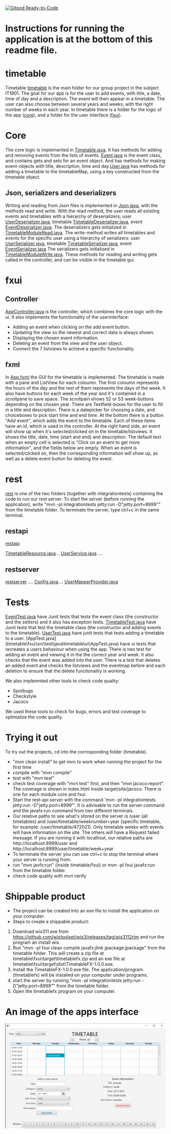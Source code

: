 [![Gitpod Ready-to-Code](https://img.shields.io/badge/Gitpod-Ready--to--Code-blue?logo=gitpod)](https://lime-asp-hlza29ou.ws.gitpod.stud.ntnu.no/)

# Instructions for running the application is at the bottom of this readme file.

# timetable 
Timetable [timetable](timetable) is the main folder for our group project in the subject IT1901. 
The goal for our app is for the user to add events, with title, a date, time of day and a description. The event will then appear in a timetable. The user can also choose between several years and weeks, with the right number of weeks in each year. 
In timetable there is a folder for the logic of the app ([core](timetable/core)), and a folder for the user interface ([fxui](timetable/fxui)). 

# Core 
The core logic is implemented in [Timetable.java](timetable/core/src/main/java/timetable/core/Timetable.java). It has methods for adding and removing events from the lists of events.
[Event.java](timetable/core/src/main/java/timetable/core/Event.java) is the event class, and contains gets and sets for an event object. And has methods for making event-objects with title, description, time and day.[User.java](timetable/core/src/main/java/timetable/core/User.java) has methods for adding a timetable to the timetableMap, using a key constructed from the timetable object. 

## Json, serializers and deserializers
Writing and reading from Json files is implemented in [Json.java](timetable/core/src/main/java/timetable/core/Json.java), with the methods read and write. With the read method, the user reads all existing events and timetables with a hierarchy of deserializers; user [UserDeserializer.java](timetable/core/src/main/java/timetable/core/UserDeserializer.java), timetable [TimetableDeserializer.java](timetable/core/src/main/java/timetable/core/TimetableDeserializer.java), event [EventDeserializer.java](timetable/core/src/main/java/timetable/core/EventDeserializer.java). The deserializers gets initialized in [TimetableModuleRead.java](timetable/core/src/main/java/timetable/core/TimetableModuleRead.java). 
The write-method writes all timetables and events for the specific user using a hierarchy of serializers: user [UserSerializer.java](timetable/core/src/main/java/timetable/core/UserSerializer.java), timetable [TimetableSerializer.java](timetable/core/src/main/java/timetable/core/TimetableSerializer.java), event [EventSerializer.java](timetable/core/src/main/java/timetable/core/EventSerializer.java) The serializers gets initialized in [TimetableModuleWrite.java](timetable/core/src/main/java/timetable/core/TimetableModuleWrite.java).
These methods for reading and writing gets called in the controller, and can be visible in the timetable gui.

# fxui 

## Controller 
[AppController.java](timetable/fxui/src/main/java/timetable/ui/AppController.java) is the controller, which combines the core logic with the ui.
It also implements the functionality of the userinterface:
* Adding an event when clicking on the add event button.
* Updating the view so the newest and correct data is always shown.
* Displaying the chosen event information.
* Deleting an event from the view and the user object.
* Connect the 7 listviews to achieve a specific functionality.

## fxml
In [App.fxml](timetable/fxui/src/main/resources/timetable/ui/App.fxml) the GUI for the timetable is implemented. The timetable is made with a pane and ListView for each coloumn. The first coloumn represents the hours of the day and the rest of them represents the days of the week. It also have buttons for each week of the year and it's contained in a scrollpane to save space. The scrollpain shows 52 or 53 week-buttons depending on the chosen year.
There are Textfield-boxes for the user to fill in a title and description. There is a datepicker for choosing a date, and choiceboxes to pick start time and end time. At the bottom there is a button "Add event", which adds the event to the timetable. Each of these items have an id, which is used in the controller.
At the right hand side, an event will show up when it's selected/clicked on in the timetable/listviews. It shows the title, date, time (start and end) and description. The default text when an empty cell is selected is "Click on an event to get more information", and the fields below are empty.
When an event is selected/clicked on, then the corresponding information will show up, as well as a delete event button for deleting the event.

# rest
[rest](timetable/rest) is one of the two folders (together with integrationtests) containing the code to run our rest server.
To start the server (before running the application), write "mvn -pl integrationtests jetty:run -D"jetty.port=8999"" from the timetable folder. To terminate the server, type ctrl+c in the same terminal.

## restapi
[restapi](timetable/rest/src/main/java/timetable/restapi)

[TimetableResource.java](timetable/rest/src/main/java/timetable/restapi/TimetableResource.java)...
[UserService.java](timetable/rest/src/main/java/timetable/restapi/UserService.java) ....

## restserver
[restserver](timetable/rest/src/main/java/timetable/restserver) ....
[Config.java](timetable/rest/src/main/java/timetable/restserver/Config.java)....
[UserMapperProvider.java](timetable/rest/src/main/java/timetable/restserver/UserMapperProvider.java)


# Tests
[EventTest.java](timetable/core/src/test/java/timetable/core/EventTest.java) have Junit tests that tests the event class (the constructor and the setters) and it also has exception tests.
[TimetableTest.java](timetable/core/src/test/java/timetable/core/TimetableTest.java) have Junit tests that test the timetable class (the constructor and adding events to the timetable).
[UserTest.java](timetable/core/src/test/java/timetable/core/UserTest.java) have junit tests that tests adding a timetable to a user.
[AppTest.java] (timetable\fxui\src\test\java\timetable\ui\AppTest.java) have ui tests that recreates a users behaviour when using the app. There is two test for adding an event and viewing it in the the correct year and week. It also checks that the event was added into the user. There is a test that deletes an added event and checks the listviews and the eventmap before and each deletion to ensure that the delete functionality is working.

We also implemnted other tools to check code quality:
* Spotbugs
* Checkstyle
* Jacoco 

We used these tools to check for bugs, errors and test coverage to optimalize the code quality. 

# Trying it out
To try out the projects, cd into the corrosponding folder (timetable).
* "mvn clean install" to get mvn to work when running the project for the first time
* compile with "mvn compile"
* test with "mvn test"
* check test coverage with "mvn test" first, and then "mvn jacoco:report". The coverage is shown in index.html inside target/site/jacoco. There is one for each module core and fxui.
* Start the rest-api server with the command 'mvn -pl integrationtests jetty:run -D"jetty.port=8999"'.
It is advisable to run the server command and the javafx:run command from two different terminals.
* Our relative paths to see what's stored on the server is /user (all timetables) and /user/timetable/weeknumber+year (specific timetable, for example: /user/timetable/472021). Only timetable weeks with events will have information on the site. The others will have a Request failed message. If you are running it with localhost, our relative paths are http://localhost:8999/user and http://localhost:8999/user/timetable/week+year
* To terminate the server you can use ctrl+c to stop the terminal where your server is running from.
* run "mvn javfx:run" (inside timetable/fxui) or mvn -pl fxui javafx:run from the timetable folder.
* check code quality with mvn verify

# Shippable product
* The project can be created into an exe file to install the application on your computer.
* Steps to create a shippable product:
1. Download wix311.exe from https://github.com/wixtoolset/wix3/releases/tag/wix3112rtm and run the program an install wix.
2. Run "mvn -pl fxui clean compile javafx:jlink jpackage:jpackage" from the timetable folder. This will create a zip file at timetable\fxui\target\timetablefx.zip and an exe file at timetable\fxui\target\dist\TimetableFX-1.0.0.exe.
3. Install the TimetableFX-1.0.0.exe file. The application/program (timetablefx) will be installed on your computer under programs.
4. start the server by running "mvn -pl integrationtests jetty:run -D"jetty.port=8999"" from the timetable folder.
5. Open the timetablefx program on your computer.

# An image of the apps interface
![](interface.png)